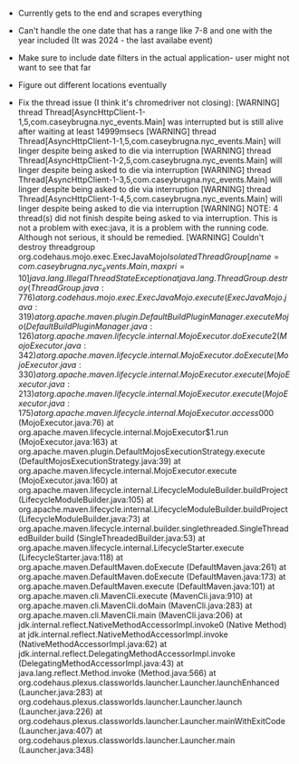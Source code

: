 - Currently gets to the end and scrapes everything 
- Can't handle the one date that has a range like 7-8 and one with the year included (It was 2024 - the last availabe event)
- Make sure to include date filters in the actual application- user might not want to see that far 
- Figure out different locations eventually

- Fix the thread issue (I think it's chromedriver not closing):
[WARNING] thread Thread[AsyncHttpClient-1-1,5,com.caseybrugna.nyc_events.Main] was interrupted but is still alive after waiting at least 14999msecs
[WARNING] thread Thread[AsyncHttpClient-1-1,5,com.caseybrugna.nyc_events.Main] will linger despite being asked to die via interruption
[WARNING] thread Thread[AsyncHttpClient-1-2,5,com.caseybrugna.nyc_events.Main] will linger despite being asked to die via interruption
[WARNING] thread Thread[AsyncHttpClient-1-3,5,com.caseybrugna.nyc_events.Main] will linger despite being asked to die via interruption
[WARNING] thread Thread[AsyncHttpClient-1-4,5,com.caseybrugna.nyc_events.Main] will linger despite being asked to die via interruption
[WARNING] NOTE: 4 thread(s) did not finish despite being asked to via interruption. This is not a problem with exec:java, it is a problem with the running code. Although not serious, it should be remedied.
[WARNING] Couldn't destroy threadgroup org.codehaus.mojo.exec.ExecJavaMojo$IsolatedThreadGroup[name=com.caseybrugna.nyc_events.Main,maxpri=10]
java.lang.IllegalThreadStateException
    at java.lang.ThreadGroup.destroy (ThreadGroup.java:776)
    at org.codehaus.mojo.exec.ExecJavaMojo.execute (ExecJavaMojo.java:319)
    at org.apache.maven.plugin.DefaultBuildPluginManager.executeMojo (DefaultBuildPluginManager.java:126)
    at org.apache.maven.lifecycle.internal.MojoExecutor.doExecute2 (MojoExecutor.java:342)
    at org.apache.maven.lifecycle.internal.MojoExecutor.doExecute (MojoExecutor.java:330)
    at org.apache.maven.lifecycle.internal.MojoExecutor.execute (MojoExecutor.java:213)
    at org.apache.maven.lifecycle.internal.MojoExecutor.execute (MojoExecutor.java:175)
    at org.apache.maven.lifecycle.internal.MojoExecutor.access$000 (MojoExecutor.java:76)
    at org.apache.maven.lifecycle.internal.MojoExecutor$1.run (MojoExecutor.java:163)
    at org.apache.maven.plugin.DefaultMojosExecutionStrategy.execute (DefaultMojosExecutionStrategy.java:39)
    at org.apache.maven.lifecycle.internal.MojoExecutor.execute (MojoExecutor.java:160)
    at org.apache.maven.lifecycle.internal.LifecycleModuleBuilder.buildProject (LifecycleModuleBuilder.java:105)
    at org.apache.maven.lifecycle.internal.LifecycleModuleBuilder.buildProject (LifecycleModuleBuilder.java:73)
    at org.apache.maven.lifecycle.internal.builder.singlethreaded.SingleThreadedBuilder.build (SingleThreadedBuilder.java:53)
    at org.apache.maven.lifecycle.internal.LifecycleStarter.execute (LifecycleStarter.java:118)
    at org.apache.maven.DefaultMaven.doExecute (DefaultMaven.java:261)
    at org.apache.maven.DefaultMaven.doExecute (DefaultMaven.java:173)
    at org.apache.maven.DefaultMaven.execute (DefaultMaven.java:101)
    at org.apache.maven.cli.MavenCli.execute (MavenCli.java:910)
    at org.apache.maven.cli.MavenCli.doMain (MavenCli.java:283)
    at org.apache.maven.cli.MavenCli.main (MavenCli.java:206)
    at jdk.internal.reflect.NativeMethodAccessorImpl.invoke0 (Native Method)
    at jdk.internal.reflect.NativeMethodAccessorImpl.invoke (NativeMethodAccessorImpl.java:62)
    at jdk.internal.reflect.DelegatingMethodAccessorImpl.invoke (DelegatingMethodAccessorImpl.java:43)
    at java.lang.reflect.Method.invoke (Method.java:566)
    at org.codehaus.plexus.classworlds.launcher.Launcher.launchEnhanced (Launcher.java:283)
    at org.codehaus.plexus.classworlds.launcher.Launcher.launch (Launcher.java:226)
    at org.codehaus.plexus.classworlds.launcher.Launcher.mainWithExitCode (Launcher.java:407)
    at org.codehaus.plexus.classworlds.launcher.Launcher.main (Launcher.java:348)




